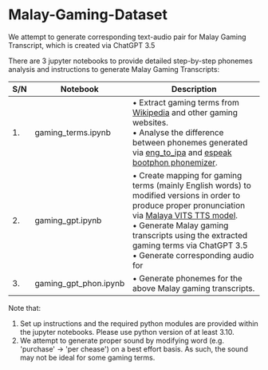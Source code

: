 # Malay-Gaming-Dataset

We attempt to generate corresponding text-audio pair for Malay Gaming Transcript, which is created via ChatGPT 3.5

There are 3 jupyter notebooks to provide detailed step-by-step phonemes analysis and instructions to generate Malay Gaming Transcripts:

| S/N | Notebook | Description |
| -- | -- | -- |
| 1. | gaming_terms.ipynb | &bull; Extract gaming terms from [Wikipedia](https://en.wikipedia.org/wiki/Glossary_of_video_game_terms) and other gaming websites. <br>&bull; Analyse the difference between phonemes generated via [eng_to_ipa](https://github.com/mphilli/English-to-IPA) and [espeak bootphon phonemizer](https://github.com/bootphon/phonemizer). |
| 2. | gaming_gpt.ipynb | &bull; Create mapping for gaming terms (mainly English words) to modified versions in order to produce proper pronunciation via [Malaya VITS TTS model](https://malaya-speech.readthedocs.io/en/latest/tts-vits.html). <br>&bull; Generate Malay gaming transcripts using the extracted gaming terms via ChatGPT 3.5 <br>&bull; Generate corresponding audio for  |
| 3. | gaming_gpt_phon.ipynb | &bull; Generate phonemes for the above Malay gaming transcripts. |

Note that:

1. Set up instructions and the required python modules are provided within the jupyter notebooks. Please use python version of at least 3.10.
2. We attempt to generate proper sound by modifying word (e.g. 'purchase' -> 'per chease') on a best effort basis. As such, the sound may not be ideal for some gaming terms.
